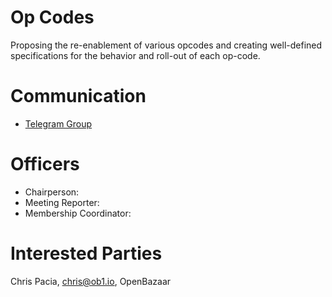 # Op Codes

Proposing the re-enablement of various opcodes and creating well-defined
specifications for the behavior and roll-out of each op-code.

# Communication

* [Telegram Group](https://t.me/joinchat/HCYr503bdcWunfULXzvkNg)

# Officers

 * Chairperson:
 * Meeting Reporter:
 * Membership Coordinator:

# Interested Parties
Chris Pacia, chris@ob1.io, OpenBazaar

